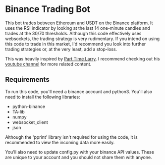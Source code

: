 # Binance Trading Bot

This bot trades between Ethereum and USDT on the Binance platform. It uses the RSI indicator by looking at the last 14 one-minute candles and trades at the 30/70 thresholds. Although this code effectively uses websockets, the trading strategy is very rudimentary. If you intend on using this code to trade in this market, I'd recommend you look into further trading strategies or, at the very least, add a stop-loss.

This was heavily inspired by [Part Time Larry](https://www.youtube.com/c/parttimelarry). I recommend checking out his [youtube channel](https://www.youtube.com/c/parttimelarry) for more related content.

## Requirements

To run this code, you'll need a binance account and python3. You'll also need to install the following libraries:
* python-binance
* TA-lib
* numpy
* websocket_client
* json

Although the 'pprint' library isn't required for using the code, it is recommended to view the incoming data more easily.

You'll also need to update config.py with your binance API values. These are unique to your account and you should not share them with anyone.
